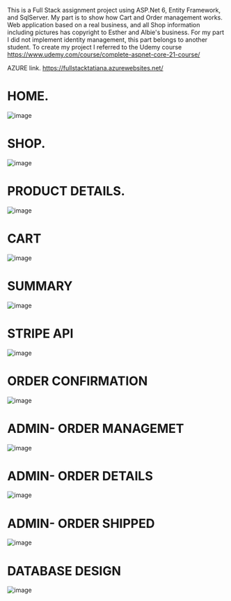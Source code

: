 This is a Full Stack assignment project using ASP.Net 6, Entity Framework, and SqlServer.
My part is to show how Cart and Order management works. 
Web application based on a real business, and all Shop information including pictures has copyright to Esther and Albie's business.
For my part I did not implement identity management, this part belongs to another student.
To create my project I referred to the Udemy course https://www.udemy.com/course/complete-aspnet-core-21-course/

AZURE link.
https://fullstacktatiana.azurewebsites.net/


# HOME.
![image](https://user-images.githubusercontent.com/81549043/200728095-cbae01e8-5770-4b99-a95b-c0132ba9e452.png)

# SHOP.
![image](https://user-images.githubusercontent.com/81549043/200728156-a1f8d2c6-98f7-481b-a6d4-dacf13820211.png)

# PRODUCT DETAILS.
![image](https://user-images.githubusercontent.com/81549043/200728215-c01964b0-7402-4ef6-93e5-22d8fcbeadd6.png)

# CART
![image](https://user-images.githubusercontent.com/81549043/200728450-7a20f4ae-9a3f-4839-9124-ef7547657ebb.png)

# SUMMARY
![image](https://user-images.githubusercontent.com/81549043/200728551-bd65b063-c075-4f2b-b556-516a36782aab.png)
# STRIPE API
![image](https://user-images.githubusercontent.com/81549043/200728612-3450bad2-aac6-49fb-95e3-7209fd8b0d44.png)
# ORDER CONFIRMATION
![image](https://user-images.githubusercontent.com/81549043/200728719-49f883f8-a89a-4e99-ab8f-f37e409602a7.png)
# ADMIN- ORDER MANAGEMET
![image](https://user-images.githubusercontent.com/81549043/200728768-84afaae8-80ff-4f98-a732-d3fd7d61b572.png)
# ADMIN- ORDER DETAILS
![image](https://user-images.githubusercontent.com/81549043/200728857-577aebec-3acb-4c28-8bd5-a06498f1030e.png)
# ADMIN- ORDER SHIPPED
![image](https://user-images.githubusercontent.com/81549043/200728977-2a8275b9-14e7-4465-8f1d-073263782551.png)
# DATABASE DESIGN

![image](https://user-images.githubusercontent.com/81549043/200746845-4e0f2887-ebd7-4e8a-b4e3-b720ae0f8aad.png)
